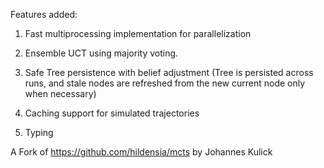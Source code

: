 Features added:

1. Fast multiprocessing implementation for parallelization

2. Ensemble UCT using majority voting.

3. Safe Tree persistence with belief adjustment (Tree is persisted across runs, and stale nodes are refreshed from the new current node only when necessary)

4. Caching support for simulated trajectories

5. Typing

A Fork of https://github.com/hildensia/mcts by Johannes Kulick
            
